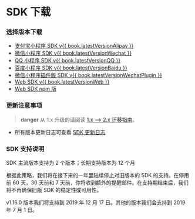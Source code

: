 <!-- ex_nonav -->

# SDK 下载

### 选择版本下载

- [支付宝小程序 SDK v{{ book.latestVersionAlipay }}](https://dl.ifanr.cn/hydrogen/sdk/sdk-alipay.{{book.latestVersionAlipay}}.zip)
- [微信小程序 SDK v{{ book.latestVersionWechat }}](https://dl.ifanr.cn/hydrogen/sdk/sdk-wechat.{{book.latestVersionWechat}}.zip)
- [QQ 小程序 SDK v{{ book.latestVersionQQ }}](https://dl.ifanr.cn/hydrogen/sdk/sdk-qq.{{book.latestVersionQQ}}.zip)
- [百度小程序 SDK v{{ book.latestVersionBaidu }}](https://dl.ifanr.cn/hydrogen/sdk/sdk-baidu.{{book.latestVersionBaidu}}.zip)
- [微信小程序插件版 SDK v{{ book.latestVersionWechatPlugin }}](https://mp.weixin.qq.com/wxopen/pluginbasicprofile?action=intro&appid=wxc6b86e382a1e3294)
- [Web SDK v{{ book.latestVersionWeb }}](https://dl.ifanr.cn/hydrogen/sdk/sdk-web.{{book.latestVersionWeb}}.zip)
- [Web SDK npm 版](https://www.npmjs.com/package/minapp-sdk)

### 更新注意事项

> **danger**
> 从 1.x 升级的请阅读 [1.x --> 2.x 迁移指南](/js-sdk/migrate-from-v1.md)。

- 所有版本更新日志可查看 [SDK 更新日志](https://github.com/ifanrx/hydrogen-js-sdk/blob/master/CHANGELOG.md)

### SDK 支持说明

SDK 主流版本支持为 2 个版本；长期支持版本为 12 个月

根据此策略，我们将在接下来的一年里陆续停止对旧版本的 SDK 的支持。在停用前 60 天，30 天前和 7 天前，你将收到额外的提醒邮件。在支持期结束后，我们将不再确保旧版 SDK 的稳定性或可用性。

v1.16.0 版本我们将支持到 2019 年 12 月 17 日。其他的版本我们会支持到 2019 年 7 月 1 日。
